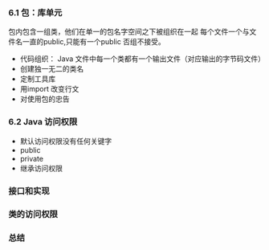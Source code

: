 ### 6.1 包：库单元
包内包含一组类，他们在单一的包名字空间之下被组织在一起
每个文件一个与文件名一直的public,只能有一个public 否组不接受。

* 代码组织： Java 文件中每一个类都有一个输出文件（对应输出的字节码文件）
* 创建独一无二的类名
* 定制工具库
* 用import 改变行文
* 对使用包的忠告

### 6.2 Java 访问权限

* 默认访问权限没有任何关键字
* public 
* private 
* 继承访问权限

### 接口和实现
### 类的访问权限
### 总结
